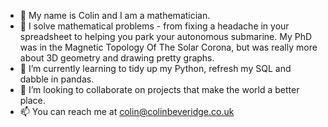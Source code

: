 - 👋 My name is Colin and I am a mathematician. 
- 👀 I solve mathematical problems - from fixing a headache in your spreadsheet to helping you park your autonomous submarine. My PhD was in the Magnetic Topology Of The Solar Corona, but was really more about 3D geometry and drawing pretty graphs.
- 🌱 I’m currently learning to tidy up my Python, refresh my SQL and dabble in pandas.
- 💞️ I’m looking to collaborate on projects that make the world a better place. 
- 📫 You can reach me at colin@colinbeveridge.co.uk

<!---
icecolbeveridge/icecolbeveridge is a ✨ special ✨ repository because its `README.md` (this file) appears on your GitHub profile.
You can click the Preview link to take a look at your changes.
--->

